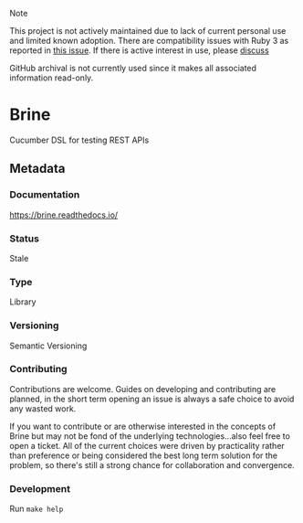 > [!NOTE]
> This project is not actively maintained due to lack of current personal use and limited known adoption.
> There are compatibility issues with Ruby 3 as reported in [this issue](https://github.com/mwhipple/brine/issues/11).
> If there is active interest in use, please [discuss](https://github.com/mwhipple/brine/discussions/13)

GitHub archival is not currently used since it makes all associated information read-only.

# Brine

Cucumber DSL for testing REST APIs

## Metadata

### Documentation

https://brine.readthedocs.io/

### Status

Stale

### Type

Library

### Versioning

Semantic Versioning

### Contributing

Contributions are welcome. Guides on developing and contributing
are planned, in the short term opening an issue is always a safe
choice to avoid any wasted work.

If you want to contribute or are otherwise interested in the concepts of Brine
but may not be fond of the underlying technologies...also feel free to open a
ticket. All of the current choices were driven by practicality rather than
preference or being considered the best long term solution for the problem, so
there's still a strong chance for collaboration and convergence.

### Development

Run ``make help``
